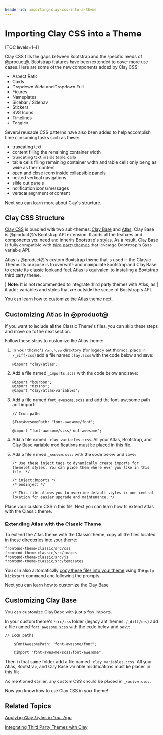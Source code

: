 ```yaml
---
header-id: importing-clay-css-into-a-theme
---
```


# Importing Clay CSS into a Theme

[TOC levels=1-4]

Clay CSS fills the gaps between Bootstrap and the specific needs of @product@. 
Bootstrap features have been extended to cover more use cases. Here are some of 
the new components added by Clay CSS: 

- Aspect Ratio
- Cards
- Dropdown Wide and Dropdown Full
- Figures
- Nameplates
- Sidebar / Sidenav
- Stickers
- SVG Icons
- Timelines
- Toggles

Several reusable CSS patterns have also been added to help accomplish time 
consuming tasks such as these:

- truncating text
- content filling the remaining container width
- truncating text inside table cells
- table cells filling remaining container width and table cells only being as 
  wide as their content
- open and close icons inside collapsible panels
- nested vertical navigations
- slide out panels
- notification icons/messages
- vertical alignment of content

Next you can learn more about Clay's structure.

## Clay CSS Structure

[Clay CSS](https://claycss.com/) 
is bundled with two sub-themes: 
[Clay Base](https://github.com/liferay/liferay-portal/tree/7.1.x/modules/apps/frontend-theme/frontend-theme-styled/src/main/resources/META-INF/resources/_styled/css/clay) 
and 
[Atlas](https://github.com/liferay/liferay-portal/tree/7.1.x/modules/apps/frontend-theme/frontend-theme-styled/src/main/resources/META-INF/resources/_styled/css/clay/atlas). 
Clay Base is @product@'s Bootstrap API extension. It adds all the features and 
components you need and inherits Bootstrap's styles. As a result, Clay Base is 
fully compatible with 
[third party themes](/docs/7-1/tutorials/-/knowledge_base/t/integrating-third-party-themes-with-clay) 
that leverage Bootstrap's Sass variable API.

Atlas is @product@'s custom Bootstrap theme that is used in the Classic Theme. 
Its purpose is to overwrite and manipulate Bootstrap and Clay Base to create its 
classic look and feel. Atlas is equivalent to installing a Bootstrap third party 
theme.

| **Note:** It is not recommended to integrate third party themes with Atlas, as
| it adds variables and styles that are outside the scope of Bootstrap's API.

You can learn how to customize the Atlas theme next.

## Customizing Atlas in @product@

If you want to include all the Classic Theme's files, you can skip these steps
and move on to the next section.

Follow these steps to customize the Atlas theme:

1.  In your theme's `/src/css` directory (for legacy ant themes, place in
    `/_diff/css`) add a file named `clay.scss` with the code below and save:

        @import "clay/atlas";

2.  Add a file named `_imports.scss` with the code below and save:

        @import "bourbon";
        @import "mixins";
        @import "clay/atlas-variables";

3.  Add a file named `font_awesome.scss` and add the font-awesome path and 
    import:

        // Icon paths
        
        $FontAwesomePath: "font-awesome/font";
        
        @import "font-awesome/scss/font-awesome";
 
4.  Add a file named `_clay_variables.scss`. All your Atlas, Bootstrap, and Clay 
    Base variable modifications must be placed in this file.

5.  Add a file named `_custom.scss` with the code below and save:

        /* Use these inject tags to dynamically create imports for 
        themelet styles. You can place them where ever you like in this file. */
        
        /* inject:imports */
        /* endinject */
        
        /* This file allows you to override default styles in one central 
        location for easier upgrade and maintenance. */

Place your custom CSS in this file. Next you can learn how to extend Atlas with
the Classic theme.

### Extending Atlas with the Classic Theme

To extend the Atlas theme with the Classic theme, copy all the files located in
these directories into your theme:

    frontend-theme-classic/src/css
    frontend-theme-classic/src/images
    frontend-theme-classic/src/js
    frontend-theme-classic/src/templates

You can also automatically 
[copy these files into your theme](/docs/7-1/tutorials/-/knowledge_base/t/copying-an-existing-themes-files) 
using the `gulp kickstart` command and following the prompts. 

Next you can learn how to customize the Clay Base.

## Customizing Clay Base

You can customize Clay Base with just a few imports.

In your custom theme's `/src/css` folder (legacy ant themes: 
`/_diff/css`) add a file named `font_awesome.scss` with the code below and save:

    // Icon paths
    
        $FontAwesomePath: "font-awesome/font";
        
        @import "font-awesome/scss/font-awesome";

Then in that same folder, add a file named `_clay_variables.scss`. All your
Atlas, Bootstrap, and Clay Base variable modifications must be placed in this
file.

As mentioned earlier, any custom CSS should be placed in `_custom.scss`.

Now you know how to use Clay CSS in your theme!

## Related Topics

[Applying Clay Styles to Your App](/docs/7-1/tutorials/-/knowledge_base/t/applying-clay-styles-to-your-app)

[Integrating Third Party Themes with Clay](/docs/7-1/tutorials/-/knowledge_base/t/integrating-third-party-themes-with-clay)
